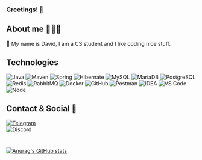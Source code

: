 ### Greetings! 🥳
## About me 🙇🏻‍♂️

🍪 My name is David, I am a CS student and I like coding nice stuff.

## Technologies
![Java](http://img.shields.io/badge/-Java-5B4638?style=flat-square&logo=java&logoColor=ffffff)
![Maven](http://img.shields.io/badge/-Maven-DF7401?style=flat-square&logo=apache-maven&logoColor=ffffff)
![Spring](http://img.shields.io/badge/-Spring-2F8D17?style=flat-square&logo=spring&logoColor=ffffff)
![Hibernate](http://img.shields.io/badge/-Hibernate-74732F?style=flat-square&logo=hibernate&logoColor=ffffff)
![MySQL](http://img.shields.io/badge/-MySQL-1B5EE6?style=flat-square&logo=mysql&logoColor=ffffff)
![MariaDB](https://img.shields.io/badge/MariaDB-003545?style=flat-square&logo=mariadb&logoColor=white)
![PostgreSQL](https://img.shields.io/badge/PostgreSQL-316192?style=flat-square&logo=postgresql&logoColor=white)
![Redis](https://img.shields.io/badge/Redis-%23DD0031.svg?&style=flat-square&logo=redis&logoColor=white)
![RabbitMQ](https://img.shields.io/badge/RabbitMQ-%23FF6600.svg?&style=flat-square&logo=rabbitmq&logoColor=white)
![Docker](https://img.shields.io/badge/Docker-2CA5E0?style=flat-square&logo=docker&logoColor=white)
![GitHub](https://img.shields.io/badge/-GitHub-181717?style=flat-square&logo=github)
![Postman](https://img.shields.io/badge/Postman-FF6C37?style=flat-square&logo=Postman&logoColor=white)
![IDEA](https://img.shields.io/badge/IDEA-A820B4.svg?style=flat-square&logo=intellij-idea&logoColor=white)
![VS Code](http://img.shields.io/badge/-VS%20Code-007ACC?style=flat-square&logo=visual-studio-code&logoColor=ffffff)
![Node](https://img.shields.io/badge/Node.js-43853D?style=flat-square&logo=node-dot-js&logoColor=white)

## Contact & Social 📱
[![Telegram](https://img.shields.io/badge/Telegram-@Aerora-2CA5E0?style=flat-square&logo=telegram&logoColor=white)](https://t.me/Aerora)  
![Discord](https://img.shields.io/badge/Discord-Aerora%230001-7289DA?style=flat-square&logo=discord&logoColor=white)

#
[![Anurag's GitHub stats](https://github-readme-stats.vercel.app/api?username=Aerora01&show_icons=true&theme=tokyonight)](https://github.com/anuraghazra/github-readme-stats)
